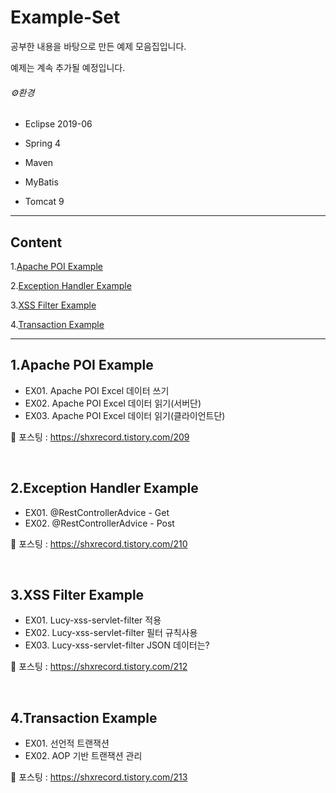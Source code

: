 # Example-Set

공부한 내용을 바탕으로 만든 예제 모음집입니다.

예제는 계속 추가될 예정입니다.

###### ⚙환경

- Eclipse 2019-06

- Spring 4

- Maven

- MyBatis

- Tomcat 9

------

## Content

1.[Apache POI Example](#1.Apache-POI-Example)

2.[Exception Handler Example](#2.Exception-Handler-Example)

3.[XSS Filter Example](#3.XSS-Filter-Example)

4.[Transaction Example](#4.Transaction-Example)

---



## 1.Apache POI Example

- EX01. Apache POI Excel 데이터 쓰기
- EX02. Apache POI Excel 데이터 읽기(서버단)
- EX03. Apache POI Excel 데이터 읽기(클라이언트단)

:page_facing_up: ​포스팅 : https://shxrecord.tistory.com/209

<br>

## 2.Exception Handler Example

* EX01. @RestControllerAdvice - Get
* EX02. @RestControllerAdvice - Post

:page_facing_up: 포스팅 : https://shxrecord.tistory.com/210

<br>

## 3.XSS Filter Example

* EX01. Lucy-xss-servlet-filter 적용
* EX02. Lucy-xss-servlet-filter 필터 규칙사용
* EX03. Lucy-xss-servlet-filter JSON 데이터는?

:page_facing_up: 포스팅 : https://shxrecord.tistory.com/212

<br>

## 4.Transaction Example

* EX01. 선언적 트랜잭션
* EX02. AOP 기반 트랜잭션 관리

:page_facing_up: 포스팅 : https://shxrecord.tistory.com/213

<br>



